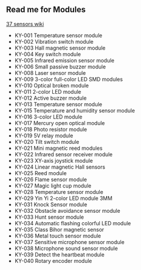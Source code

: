 ## Read me for Modules
[37 sensors wiki](https://tkkrlab.nl/wiki/Arduino_37_sensors)

* KY-001 Temperature sensor module
* KY-002 Vibration switch module
* KY-003 Hall magnetic sensor module
* KY-004 Key switch module
* KY-005 Infrared emission sensor module
* KY-006 Small passive buzzer module
* KY-008 Laser sensor module
* KY-009 3-color full-color LED SMD modules
* KY-010 Optical broken module
* KY-011 2-color LED module
* KY-012 Active buzzer module
* KY-013 Temperature sensor module
* KY-015 Temperature and humidity sensor module
* KY-016 3-color LED module
* KY-017 Mercury open optical module
* KY-018 Photo resistor module
* KY-019 5V relay module
* KY-020 Tilt switch module
* KY-021 Mini magnetic reed modules
* KY-022 Infrared sensor receiver module
* KY-023 XY-axis joystick module
* KY-024 Linear magnetic Hall sensors
* KY-025 Reed module
* KY-026 Flame sensor module
* KY-027 Magic light cup module
* KY-028 Temperature sensor module
* KY-029 Yin Yi 2-color LED module 3MM
* KY-031 Knock Sensor module
* KY-032 Obstacle avoidance sensor module
* KY-033 Hunt sensor module
* KY-034 Automatic flashing colorful LED module
* KY-035 Class Bihor magnetic sensor
* KY-036 Metal touch sensor module
* KY-037 Sensitive microphone sensor module
* KY-038 Microphone sound sensor module
* KY-039 Detect the heartbeat module
* KY-040 Rotary encoder module
